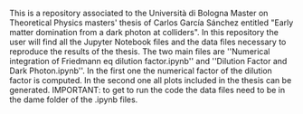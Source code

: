 This is a repository associated to the Università di Bologna Master on Theoretical Physics masters' thesis of Carlos García Sánchez entitled "Early matter domination from a dark photon at colliders". 
In this repository the user will find all the Jupyter Notebook files and the data files necessary to reproduce the results of the thesis. The two main files are ''Numerical integration of Friedmann eq dilution factor.ipynb'' 
and ''Dilution Factor and Dark Photon.ipynb''. In the first one the numerical factor of the dilution factor is computed. In the second one all plots included in the thesis can be generated. 
IMPORTANT: to get to run the code the data files need to be in the dame folder of the .ipynb files.
